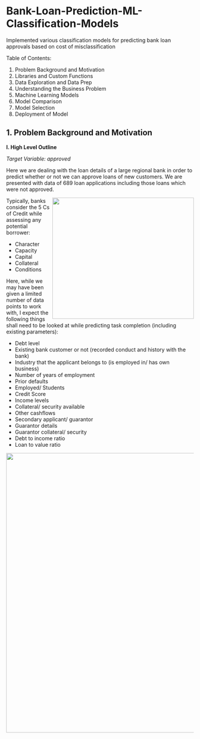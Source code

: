# Bank-Loan-Prediction-ML-Classification-Models
Implemented various classification models for predicting bank loan approvals based on cost of misclassification

Table of Contents: 
1. Problem Background and Motivation
2. Libraries and Custom Functions
3. Data Exploration and Data Prep
4. Understanding the Business Problem
5. Machine Learning Models
6. Model Comparison
7. Model Selection
8. Deployment of Model

## 1. Problem Background and Motivation
<b>I. High Level Outline</b>

_Target Variable: approved_<br>

Here we are dealing with the loan details of a large regional bank in order to predict whether or not we can approve loans of new customers. We are presented with data of 689 loan applications including those loans which were not approved.

<img src = 'https://guardhill.com/wp-content/uploads/2021/03/5cscreditblogchart-copy.png'
     height = "325"
     width = "380"
     align = "right"/>
     
Typically, banks consider the 5 Cs of Credit while assessing any potential borrower:
- Character
- Capacity
- Capital
- Collateral
- Conditions




Here, while we may have been given a limited number of data points to work with, I expect the following things shall need to be looked at while predicting task completion (including existing parameters):
- Debt level
- Existing bank customer or not (recorded conduct and history with the bank) 
- Industry that the applicant belongs to (is employed in/ has own business)
- Number of years of employment
- Prior defaults
- Employed/ Students
- Credit Score
- Income levels
- Collateral/ security available
- Other cashflows
- Secondary applicant/ guarantor
- Guarantor details 
- Guarantor collateral/ security
- Debt to income ratio
- Loan to value ratio

<img src = 'https://www.investopedia.com/thmb/xRigJ1OIF1_AyxtvDydgm_D0ASY=/1500x0/filters:no_upscale():max_bytes(150000):strip_icc()/mortgage-preapproval-4776405_final2-f5fbd4d3d08d4aeeb04cc12fc718ae00.png'
     width = "750"/>




